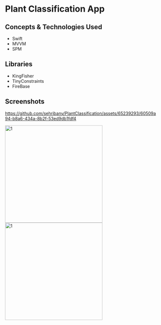 # Plant Classification App

## Concepts & Technologies Used
- Swift
- MVVM
- SPM

## Libraries
- KingFisher
- TinyConstraints
- FireBase

## Screenshots

https://github.com/sehribany/PlantClassification/assets/65239293/60509a94-b8a6-434a-8b2f-53ed9db1fdf4

<img width="320" alt="1" src="https://github.com/sehribany/PlantClassification/assets/65239293/5a712399-9756-4252-9559-27fa77a98353"> 
<img width="320" alt="1" src="https://github.com/sehribany/PlantClassification/assets/65239293/4ae186bd-8271-4e5e-8808-91e1fa57cc2f"> 
